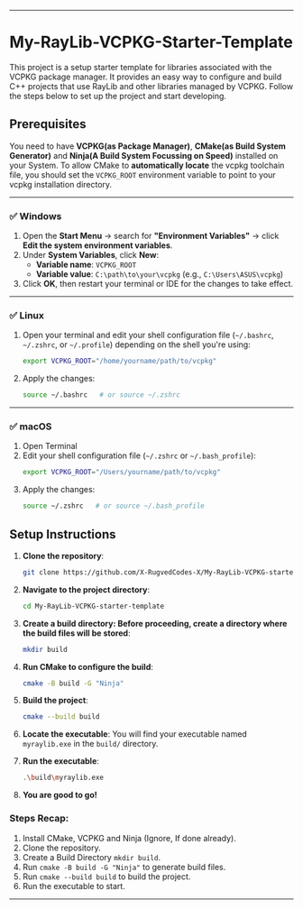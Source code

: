 
---

# My-RayLib-VCPKG-Starter-Template

This project is a setup starter template for libraries associated with the VCPKG package manager. It provides an easy way to configure and build C++ projects that use RayLib and other libraries managed by VCPKG. Follow the steps below to set up the project and start developing.

## Prerequisites
   You need to have **VCPKG(as Package Manager)**, **CMake(as Build System Generator)** and **Ninja(A Build System Focussing on Speed)** installed on your System. To allow CMake to **automatically locate** the vcpkg toolchain file, you should set the `VCPKG_ROOT` environment variable to point to your vcpkg installation directory.

---

### ✅ Windows

1. Open the **Start Menu** → search for **"Environment Variables"** → click **Edit the system environment variables**.
2. Under **System Variables**, click **New**:
   - **Variable name**: `VCPKG_ROOT`
   - **Variable value**: `C:\path\to\your\vcpkg` (e.g., `C:\Users\ASUS\vcpkg`)
3. Click **OK**, then restart your terminal or IDE for the changes to take effect.

---

### ✅ Linux

1. Open your terminal and edit your shell configuration file (`~/.bashrc`, `~/.zshrc`, or `~/.profile`) depending on the shell you're using:
   ```bash
   export VCPKG_ROOT="/home/yourname/path/to/vcpkg"
   ```
2. Apply the changes:
   ```bash
   source ~/.bashrc   # or source ~/.zshrc
   ```

---

### ✅ macOS

1. Open Terminal
2. Edit your shell configuration file (`~/.zshrc` or `~/.bash_profile`):
   ```bash
   export VCPKG_ROOT="/Users/yourname/path/to/vcpkg"
   ```
3. Apply the changes:
   ```bash
   source ~/.zshrc   # or source ~/.bash_profile
   ```



## Setup Instructions

1. **Clone the repository**:
   ```bash
   git clone https://github.com/X-RugvedCodes-X/My-RayLib-VCPKG-starter-template.git
   ```

2. **Navigate to the project directory**:
   ```bash
   cd My-RayLib-VCPKG-starter-template
   ```

3. **Create a build directory: Before proceeding, create a directory where the build files will be stored**:
    ```bash
    mkdir build
    ```

4. **Run CMake to configure the build**:
   ```bash
   cmake -B build -G "Ninja"
   ```

5. **Build the project**:
   ```bash
   cmake --build build
   ```

6. **Locate the executable**:
   You will find your executable named `myraylib.exe` in the `build/` directory.

7. **Run the executable**:
   ```bash
   .\build\myraylib.exe
   ```

8. **You are good to go!**
  ### **Steps Recap:**
1. Install CMake, VCPKG and Ninja (Ignore, If done already).
2. Clone the repository.
3. Create a Build Directory `mkdir build`.
4. Run `cmake -B build -G "Ninja"` to generate build files.
5. Run `cmake --build build` to build the project.
6. Run the executable to start.


---
